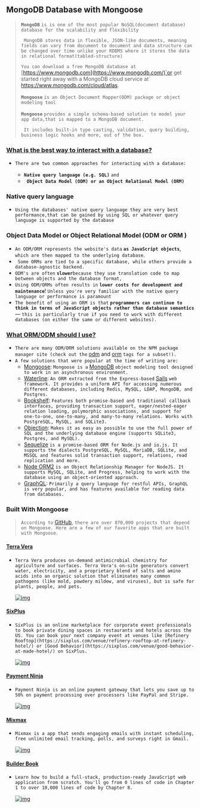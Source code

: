 

##                                                                                                             MongoDB  Database with Mongoose



> **`MongoDB`** `is is one of the most popular NoSQL(document database) database for the scalability and flexibility`
>
> ` MongoDB stores data in flexible, JSON-like documents, meaning fields can vary from document to document and data structure can be changed over time unlike your RDBMS where it stores the data in relational format(tabled-structure)`
>
> `You can download a free MongoDB database at` [https://www.mongodb.com](https://www.mongodb.com/)`or get started right away with a MongoDB cloud service at` https://www.mongodb.com/cloud/atlas.
>
> **`Mongoose`** `is an Object Document Mapper(ODM) package or object modeling tool `
>
> **`Mongoose`** `provides a simple schema-based solution to model your app data,that is mapped to a MongoDB document. `
>
> ` It includes built-in type casting, validation, query building, business logic hooks and more, out of the box.`







### [What is the best way to interact with a database?](https://developer.mozilla.org/en-US/docs/Learn/Server-side/Express_Nodejs/mongoose#what_is_the_best_way_to_interact_with_a_database)

- `There are two common approaches for interacting with a database: `

  - **`Native query language (e.g. SQL)`** `and`
  - **` Object Data Model (ODM) or an Object Relational Model (ORM)`**

  





### Native query language 

- `Using the databases' native query language they are very best performance,that can be gained by using SQL or whatever query language is supported by the database `







### Object Data Model or Object Relational Model (ODM or ORM )

- `An ODM/ORM represents the website's data` **`as JavaScript objects`**, `which are then mapped to the underlying database`.
- ` Some ORMs are tied to a specific database, while others provide a database-agnostic backend.`
-  `ODM's are often` **`slower`**` because they use translation code to map between objects and the database format, `
- `Using ODM/ORMs often results in` **`lower costs for development and maintenance`**! `Unless you're very familiar with the native query language or performance is paramount`
- `The benefit of using an ORM is that` **`programmers can continue to think in terms of JavaScript objects rather than database semantics`** — `this is particularly true if you need to work with different databases (on either the same or different websites).`









### [What ORM/ODM should I use?](https://developer.mozilla.org/en-US/docs/Learn/Server-side/Express_Nodejs/mongoose#what_ormodm_should_i_use)

- `There are many ODM/ORM solutions available on the NPM package manager site (check out the` [odm](https://www.npmjs.com/browse/keyword/odm) and [orm](https://www.npmjs.com/browse/keyword/orm) `tags for a subset!).`
- `A few solutions that were popular at the time of writing are:`
  - [Mongoose](https://www.npmjs.com/package/mongoose): `Mongoose is a` [MongoDB](https://www.mongodb.org/) `object modeling tool designed to work in an asynchronous environment.`
  - [Waterline](https://www.npmjs.com/package/waterline): `An ORM extracted from the Express-based` [Sails](http://sailsjs.com/) `web framework. It provides a uniform API for accessing numerous different databases, including Redis, MySQL, LDAP, MongoDB, and Postgres.`
  - [Bookshelf](https://www.npmjs.com/package/bookshelf): `Features both promise-based and traditional callback interfaces, providing transaction support, eager/nested-eager relation loading, polymorphic associations, and support for one-to-one, one-to-many, and many-to-many relations. Works with PostgreSQL, MySQL, and SQLite3.`
  - [Objection](https://www.npmjs.com/package/objection): `Makes it as easy as possible to use the full power of SQL and the underlying database engine (supports SQLite3, Postgres, and MySQL).`
  - [Sequelize](https://www.npmjs.com/package/sequelize) `is a promise-based ORM for Node.js and io.js. It supports the dialects PostgreSQL, MySQL, MariaDB, SQLite, and MSSQL and features solid transaction support, relations, read replication and more.`
  - [Node ORM2](https://node-orm.readthedocs.io/en/latest/) `is an Object Relationship Manager for NodeJS. It supports MySQL, SQLite, and Progress, helping to work with the database using an object-oriented approach.`
  - [GraphQL](https://graphql.org/): `Primarily a query language for restful APIs, GraphQL is very popular, and has features available for reading data from databases.`



### Built With Mongoose

> `According to` [GitHub](https://github.com/Automattic/mongoose), `there are over 870,000 projects that depend on Mongoose. Here are a few of our favorite apps that are built with Mongoose.`



#### [Terra Vera](https://terravera.com/)

- `Terra Vera produces on-demand antimicrobial chemistry for agriculture and surfaces. Terra Vera's on-site generators convert water, electricity, and a proprietary blend of salts and amino acids into an organic solution that eliminates many common pathogens (like mold, powdery mildew, and viruses), but is safe for plants, people, and pets.`

  [![img](https://terravera.com/images/avatar.png)](https://terravera.com/)



#### [SixPlus](https://sixplus.com/)

- `SixPlus is an online marketplace for corporate event professionals to book private dining spaces in restaurants and hotels across the US. You can book your next company event at venues like [Refinery Rooftop](https://sixplus.com/venue/refinery-rooftop-at-refinery-hotel/) or [Good Behavior](https://sixplus.com/venue/good-behavior-at-made-hotel/) on SixPlus.`

  [![img](https://res-2.cloudinary.com/crunchbase-production/image/upload/c_lpad,h_120,w_120,f_auto,b_white,q_auto:eco/v1452784634/wipgioqzev0omt4ezsay.jpg)](https://sixplus.com/)



#### [Payment Ninja](https://payment.ninja/partners/mongoose/?ref=5e2c6ea94e9158a6d2cc2af2)

- `Payment Ninja is an online payment gateway that lets you save up to 50% on payment processing over processors like PayPal and Stripe.`

  [![img](https://res-1.cloudinary.com/crunchbase-production/image/upload/c_lpad,h_120,w_120,f_auto,b_white,q_auto:eco/v1503059272/h8tzm8hqqabjknhj9cts.png)](https://payment.ninja/partners/mongoose/?ref=5e2c6ea94e9158a6d2cc2af2)



#### [Mixmax](https://mixmax.com/?utm_source=invite&utm_medium=link&utm_campaign=saasquatch&rsCode=VALERIKARPOV&rsShareMedium=DIRECT&rsEngagementMedium=EMBED)

- `Mixmax is a app that sends engaging emails with instant scheduling, free unlimited email tracking, polls, and surveys right in Gmail.`

  [![img](https://res-2.cloudinary.com/crunchbase-production/image/upload/c_lpad,h_120,w_120,f_auto,b_white,q_auto:eco/v1426108234/rb6qztygayubxme8f4tx.png)](https://mixmax.com/?utm_source=invite&utm_medium=link&utm_campaign=saasquatch&rsCode=VALERIKARPOV&rsShareMedium=DIRECT&rsEngagementMedium=EMBED)



#### [Builder Book](http://builderbook.org/)

- `Learn how to build a full-stack, production-ready JavaScript web application from scratch. You'll go from 0 lines of code in Chapter 1 to over 10,000 lines of code by Chapter 8.`

  [![img](https://storage.googleapis.com/builderbook/logo.svg)](http://builderbook.org/)





